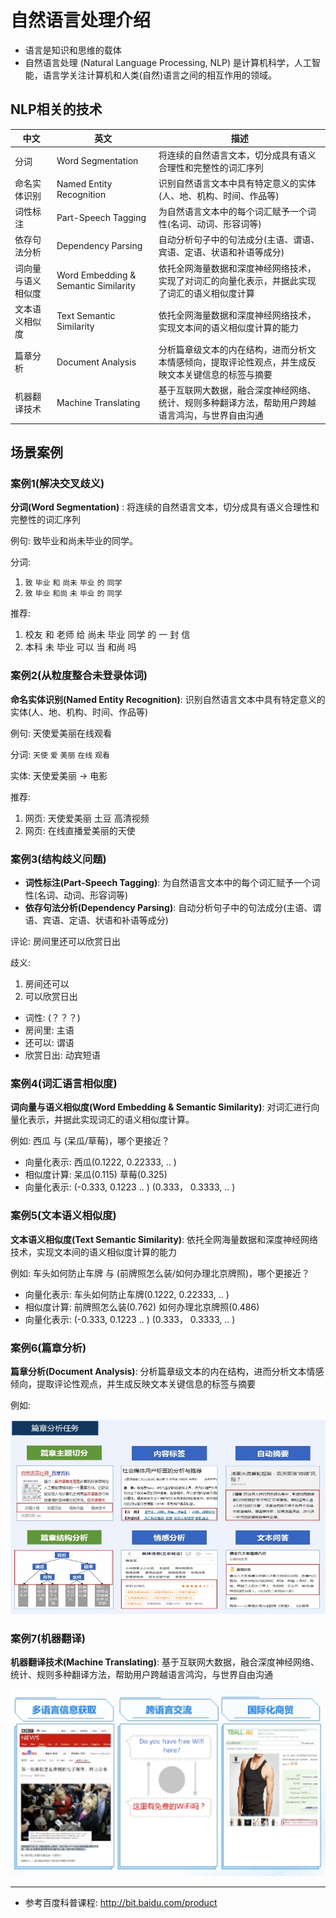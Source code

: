 # 自然语言处理介绍

* 语言是知识和思维的载体
* 自然语言处理 (Natural Language Processing, NLP) 是计算机科学，人工智能，语言学关注计算机和人类(自然)语言之间的相互作用的领域。

## NLP相关的技术

| 中文 | 英文 | 描述 |
| --- | --- | --- |
| 分词 | Word Segmentation | 将连续的自然语言文本，切分成具有语义合理性和完整性的词汇序列 |
| 命名实体识别 | Named Entity Recognition | 识别自然语言文本中具有特定意义的实体(人、地、机构、时间、作品等) |
| 词性标注 | Part-Speech Tagging | 为自然语言文本中的每个词汇赋予一个词性(名词、动词、形容词等) |
| 依存句法分析 | Dependency Parsing | 自动分析句子中的句法成分(主语、谓语、宾语、定语、状语和补语等成分) |
| 词向量与语义相似度 | Word Embedding & Semantic Similarity | 依托全网海量数据和深度神经网络技术，实现了对词汇的向量化表示，并据此实现了词汇的语义相似度计算 |
| 文本语义相似度 | Text Semantic Similarity | 依托全网海量数据和深度神经网络技术，实现文本间的语义相似度计算的能力 |
| 篇章分析 | Document Analysis | 分析篇章级文本的内在结构，进而分析文本情感倾向，提取评论性观点，并生成反映文本关键信息的标签与摘要 |
| 机器翻译技术 | Machine Translating | 基于互联网大数据，融合深度神经网络、统计、规则多种翻译方法，帮助用户跨越语言鸿沟，与世界自由沟通 |

## 场景案例

### 案例1(解决交叉歧义)

**分词(Word Segmentation)** : 将连续的自然语言文本，切分成具有语义合理性和完整性的词汇序列

例句: 致毕业和尚未毕业的同学。

分词:  

1. `致` `毕业` `和` `尚未` `毕业` `的` `同学`
2. `致` `毕业` `和尚` `未` `毕业` `的` `同学`

推荐: 

1. 校友 和 老师 给 尚未 毕业 同学 的 一 封 信
2. 本科 未 毕业 可以 当 和尚 吗

### 案例2(从粒度整合未登录体词)

**命名实体识别(Named Entity Recognition)**: 识别自然语言文本中具有特定意义的实体(人、地、机构、时间、作品等)

例句: 天使爱美丽在线观看

分词: `天使` `爱` `美丽` `在线` `观看`

实体:  天使爱美丽 -> 电影

推荐: 

1. 网页: 天使爱美丽 土豆 高清视频
2. 网页: 在线直播爱美丽的天使

### 案例3(结构歧义问题)

* **词性标注(Part-Speech Tagging)**:  为自然语言文本中的每个词汇赋予一个词性(名词、动词、形容词等)
* **依存句法分析(Dependency Parsing)**: 自动分析句子中的句法成分(主语、谓语、宾语、定语、状语和补语等成分)

评论: 房间里还可以欣赏日出

歧义:

1. 房间还可以
2. 可以欣赏日出

* 词性: (？？？)
* 房间里: 主语
* 还可以: 谓语
* 欣赏日出:  动宾短语

### 案例4(词汇语言相似度)

**词向量与语义相似度(Word Embedding & Semantic Similarity)**: 对词汇进行向量化表示，并据此实现词汇的语义相似度计算。

例如: 西瓜 与 (呆瓜/草莓)，哪个更接近？

* 向量化表示: 西瓜(0.1222, 0.22333, .. )
* 相似度计算: 呆瓜(0.115)           草莓(0.325)
* 向量化表示: (-0.333, 0.1223 .. )  (0.333， 0.3333, .. )

### 案例5(文本语义相似度)

**文本语义相似度(Text Semantic Similarity)**: 依托全网海量数据和深度神经网络技术，实现文本间的语义相似度计算的能力

例如: 车头如何防止车牌 与 (前牌照怎么装/如何办理北京牌照)，哪个更接近？

* 向量化表示: 车头如何防止车牌(0.1222, 0.22333, .. )
* 相似度计算: 前牌照怎么装(0.762)     如何办理北京牌照(0.486)
* 向量化表示: (-0.333, 0.1223 .. )   (0.333， 0.3333, .. )

### 案例6(篇章分析)

**篇章分析(Document Analysis)**: 分析篇章级文本的内在结构，进而分析文本情感倾向，提取评论性观点，并生成反映文本关键信息的标签与摘要

例如: 

![](/img/nlp/1.自然语言处理入门介绍/篇章分析.jpg)

### 案例7(机器翻译)

**机器翻译技术(Machine Translating)**: 基于互联网大数据，融合深度神经网络、统计、规则多种翻译方法，帮助用户跨越语言鸿沟，与世界自由沟通

![](/img/nlp/1.自然语言处理入门介绍/机器翻译.png)

---

* 参考百度科普课程: <http://bit.baidu.com/product>
